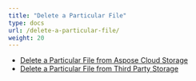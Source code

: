 ```yaml
---
title: "Delete a Particular File"
type: docs
url: /delete-a-particular-file/
weight: 20
---
```


- [Delete a Particular File from Aspose Cloud Storage](/delete-a-particular-file-from-aspose-cloud-storage/)
- [Delete a Particular File from Third Party Storage](/delete-a-particular-file-from-third-party-storage/)
